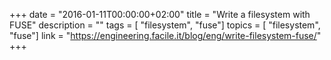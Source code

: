 +++
date        = "2016-01-11T00:00:00+02:00"
title       = "Write a filesystem with FUSE"
description = ""
tags        = [ "filesystem", "fuse"]
topics        = [ "filesystem", "fuse"]
link        = "https://engineering.facile.it/blog/eng/write-filesystem-fuse/"
+++
